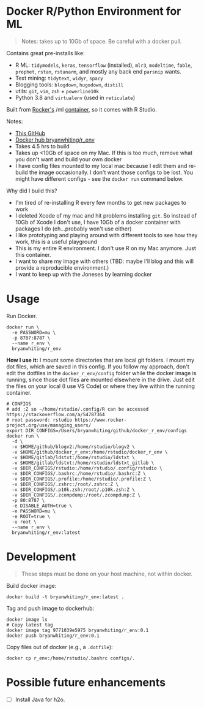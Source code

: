 # Docker R/Python Environment for ML

> Notes: takes up to 10Gb of space. Be careful with a docker pull.

Contains great pre-installs like:

* R ML: `tidymodels`, `keras`, `tensorflow` (installed), `mlr3`, `modeltime`, `fable`, `prophet`, `rstan`, `rstanarm`, and mostly any back end `parsnip` wants.
* Text mining: `tidytext`, `widyr`, `spacy`
* Blogging tools: `blogdown`, `hugodown`, `distill`
* utils: `git`, `vim`, `zsh` + `powerline10k`
* Python 3.8 and `virtualenv` (used in `reticulate`)

Built from [Rocker's](https://github.com/rocker-org/rocker-versioned2) /ml [container](https://hub.docker.com/r/rocker/ml), so it comes with R Studio.

Notes:

* [This GitHub](https://github.com/bryanwhiting/docker_r_env)
* [Docker hub bryanwhiting/r_env](https://hub.docker.com/repository/docker/bryanwhiting/r_env)
* Takes 4.5 hrs to build
* Takes up <10Gb of space on my Mac. If this is too much, remove what you don't want and build your own docker
* I have config files mounted to my local mac because I edit them and re-build
the image occasionally. I don't want those configs to be lost. You might have different configs - see the `docker run` command below.

Why did I build this?

* I'm tired of re-installing R every few months to get new packages to work
* I deleted Xcode of my mac and hit problems installing `git`. So instead of 10Gb of
Xcode I don't use, I have 10Gb of a docker container with packages I do (eh...probably won't use either)
* I like prototyping and playing around with different tools to see how they work, 
this is a useful playground
* This is my entire R environment. I don't use R on my Mac anymore. Just this
container.
* I want to share my image with others (TBD: maybe I'll blog and this will provide a reproducible environment.)
* I want to keep up with the Joneses by learning docker
 
# Usage

Run Docker.
```
docker run \
  -e PASSWORD=mu \
  -p 8787:8787 \
  --name r_env \
  bryanwhiting/r_env
```

**How I use it:** I mount some directories that are local git folders.
I mount my dot files, which are saved in this config. If you follow my
approach, don't edit the dotfiles in the `docker_r_env/config` folder while the docker image
is running, since those dot files are mounted elsewhere in the drive. Just edit the files on your local (I use VS Code) or where they live within the running container.

```
# CONFIGS 
# add :Z so ~/home/rstudio/.config/R can be accessed https://stackoverflow.com/a/54787364 
# root password: rstudio https://www.rocker-project.org/use/managing_users/
export DIR_CONFIGS=/Users/bryanwhiting/github/docker_r_env/configs
docker run \
  -d \
  -v $HOME/github/blogv2:/home/rstudio/blogv2 \
  -v $HOME/github/docker_r_env:/home/rstudio/docker_r_env \
  -v $HOME/gitlab/ldstxt:/home/rstudio/ldstxt \
  -v $HOME/gitlab/ldstxt:/home/rstudio/ldstxt_gitlab \
  -v $DIR_CONFIGS/rstudio:/home/rstudio/.config/rstudio \
  -v $DIR_CONFIGS/.bashrc:/home/rstudio/.bashrc:Z \
  -v $DIR_CONFIGS/.profile:/home/rstudio/.profile:Z \
  -v $DIR_CONFIGS/.zshrc:/root/.zshrc:Z \
  -v $DIR_CONFIGS/.p10k.zsh:/root/.p10k.zsh:Z \
  -v $DIR_CONFIGS/.zcompdump:/root/.zcompdump:Z \
  -p 80:8787 \
  -e DISABLE_AUTH=true \
  -e PASSWORD=mu \
  -e ROOT=true \
  -u root \
  --name r_env \
  bryanwhiting/r_env:latest
```

# Development

> These steps must be done on your host machine, not within docker.

Build docker image:

```
docker build -t bryanwhiting/r_env:latest .
```

Tag and push image to dockerhub:
```
docker image ls
# Copy latest tag
docker image tag 9771039e5975 bryanwhiting/r_env:0.1
docker push bryanwhiting/r_env:0.1
```
 
Copy files out of docker (e.g., a `.dotfile`):

```
docker cp r_env:/home/rstudio/.bashrc configs/.
```

# Possible future enhancements

- [ ] Install Java for h2o.